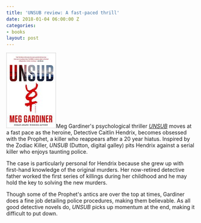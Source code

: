 ```yaml
---
title: 'UNSUB review: A fast-paced thrill'
date: 2018-01-04 06:00:00 Z
categories:
- books
layout: post
---
```


![](/assets/images/UNSUB-A-Novel-by-Gardiner-Meg-132x200.jpeg)Meg Gardiner's psychological thriller [_UNSUB_](http://amzn.to/2CRrrF9) moves at a fast pace as the heroine, Detective Caitlin Hendrix, becomes obsessed with the Prophet, a killer who reappears after a 20 year hiatus. Inspired by the Zodiac Killer, _UNSUB_ (Dutton, digital galley) pits Hendrix against a serial killer who enjoys taunting police.

The case is particularly personal for Hendrix because she grew up with first-hand knowledge of the original murders. Her now-retired detective father worked the first series of killings during her childhood and he may hold the key to solving the new murders.

Though some of the Prophet's antics are over the top at times, Gardiner does a fine job detailing police procedures, making them believable. As all good detective novels do, _UNSUB_ picks up momentum at the end, making it difficult to put down.
